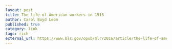 ```yaml
---
layout: post
title: The life of American workers in 1915
author: Carol Boyd Leon
published: true
category: link
tags: rich
external_url: https://www.bls.gov/opub/mlr/2016/article/the-life-of-american-workers-in-1915.htm
---
```

